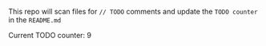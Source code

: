 This repo will scan files for `// TODO` comments and update the `TODO counter` in the `README.md`

Current TODO counter: 9
